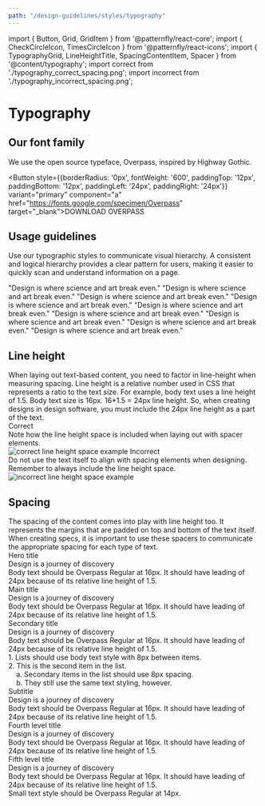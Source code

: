 ```yaml
---
path: "/design-guidelines/styles/typography"
---
```

import { Button, Grid, GridItem } from '@patternfly/react-core';
import { CheckCircleIcon, TimesCircleIcon } from '@patternfly/react-icons';
import { TypographyGrid, LineHeightTitle, SpacingContentItem, Spacer } from '@content/typography';
import correct from './typography_correct_spacing.png';
import incorrect from './typography_incorrect_spacing.png';

# Typography

## Our font family
We use the open source typeface, Overpass, inspired by Highway Gothic.

<Button style={{borderRadius: '0px', fontWeight: '600', paddingTop: '12px', paddingBottom: '12px', paddingLeft: '24px', paddingRight: '24px'}} variant="primary" component="a" href="https://fonts.google.com/specimen/Overpass" target="_blank">DOWNLOAD OVERPASS</Button>

## Usage guidelines
Use our typographic styles to communicate visual hierarchy. A consistent and logical hierarchy provides a clear pattern for users, making it easier to quickly scan and understand information on a page.

<TypographyGrid title="Hero title*" note="*Not to be used in content block (Landing pages, login, etc.)" fontWeight="400" variableName="--pf-global--FontSize--4xl" fontSize="36" lineHeight="1.3">"Design is where science and art break even."</TypographyGrid>
<TypographyGrid title="Main title" fontWeight="400" fontSize="28" variableName="--pf-global--FontSize--3xl" lineHeight="1.3">"Design is where science and art break even."</TypographyGrid>
<TypographyGrid title="Secondary title" fontWeight="400" fontSize="24" variableName="--pf-global--FontSize--2xl" lineHeight="1.3">"Design is where science and art break even."</TypographyGrid>
<TypographyGrid title="Subtitle" fontWeight="400" fontSize="21" variableName="--pf-global--FontSize--xl" lineHeight="1.5">"Design is where science and art break even."</TypographyGrid>
<TypographyGrid title="Fourth level title" fontWeight="500" fontSize="18" variableName="--pf-global--FontSize--lg" lineHeight="1.5">"Design is where science and art break even."</TypographyGrid>
<TypographyGrid title="Fifth level title" fontWeight="500" fontSize="16" variableName="--pf-global--FontSize--md" lineHeight="1.5">"Design is where science and art break even."</TypographyGrid>
<TypographyGrid title="Body" fontWeight="400" fontSize="16" variableName="--pf-global--FontSize--md" lineHeight="1.5">"Design is where science and art break even."</TypographyGrid>
<TypographyGrid title="Small text" fontWeight="400" fontSize="14" variableName="--pf-global--FontSize--sm" lineHeight="1.3">"Design is where science and art break even."</TypographyGrid>
<TypographyGrid title="Tiny text*" note="*Not to be used in content block (Only used with data visualizations when 14px is not small enough.)" fontWeight="400" fontSize="12" variableName="--pf-global--FontSize--xs" lineHeight="1.3">"Design is where science and art break even."</TypographyGrid>

## Line height
<div style={{marginBottom: '32px'}}>When laying out text-based content, you need to factor in line-height when measuring spacing. Line height is a relative number used in CSS that represents a ratio to the text size. For example, body text uses a line height of 1.5. Body text size is 16px. 16*1.5 = 24px line height. So, when creating designs in design software, you must include the 24px line height as a part of the text.</div>

<Grid>
  <GridItem span={5}>
    <LineHeightTitle>
      <CheckCircleIcon color="#52A549" />
      <span style={{color: '#151515', marginLeft: '8px'}}>Correct</span>
    </LineHeightTitle>
    <div>Note how the line height space is included when laying out with spacer elements.</div>
    <img alt="correct line height space example" style={{maxHeight: '170px', padding: '16px'}} src={correct} />
  </GridItem>
  <GridItem span={2}></GridItem>
  <GridItem span={5}>
    <LineHeightTitle>
      <TimesCircleIcon color="#CC0000" />
      <span style={{color: '#151515', marginLeft: '8px'}}>Incorrect</span>
    </LineHeightTitle>
    <div>Do not use the text itself to align with spacing elements when designing. Remember to always include the line height space.</div>
    <img alt="incorrect line height space example" style={{maxHeight: '125px', padding: '16px'}} src={incorrect} />
  </GridItem>
</Grid>

## Spacing
<div style={{marginBottom: '32px'}}>The spacing of the content comes into play with line height too. It represents the margins that are padded on top and bottom of the text itself. When creating specs, it is important to use these spacers to communicate the appropriate spacing for each type of text.</div>

<div style={{display: 'flex', marginBottom: '32px'}}>
  <Spacer size="8" color="8" description="8px" />
  <Spacer size="16" color="16" description="16px" />
  <Spacer size="24" color="24" description="24px" />
  <Spacer size="24" description="Line Height" showBorder />
</div>

<Grid>
  <GridItem span={12}>
    <div style={{borderColor: '#3E9DD0', borderWidth: '1px', borderStyle: 'solid'}}>
      <div style={{color: '#004368', fontSize: '14px'}}>Hero title</div>  
    </div>
    <Spacer size="8" color="8"/>
    <div style={{borderColor: '#3E9DD0', borderWidth: '1px', borderStyle: 'solid'}}>
      <SpacingContentItem fontWeight="400" fontSize="36" lineHeight="1.3">Design is a journey of discovery</SpacingContentItem>
    </div>
    <Spacer size="16" color="16" />
    <div style={{borderColor: '#3E9DD0', borderWidth: '1px', borderStyle: 'solid'}}>
      <SpacingContentItem fontWeight="400" fontSize="16" lineHeight="1.5">Body text should be Overpass Regular at 16px. It should have leading of 24px because of its relative line height of 1.5.</SpacingContentItem>
    </div>
    <Spacer size="24" color="24" />
    <div style={{borderColor: '#3E9DD0', borderWidth: '1px', borderStyle: 'solid'}}>
      <div style={{color: '#004368', fontSize: '14px'}}>Main title</div>
    </div>
    <Spacer size="8" color="8"/>
    <div style={{borderColor: '#3E9DD0', borderWidth: '1px', borderStyle: 'solid'}}>
      <SpacingContentItem fontWeight="400" fontSize="28" lineHeight="1.3">Design is a journey of discovery</SpacingContentItem>
    </div>
    <Spacer size="16" color="16" />
    <div style={{borderColor: '#3E9DD0', borderWidth: '1px', borderStyle: 'solid'}}>
      <SpacingContentItem fontWeight="400" fontSize="16" lineHeight="1.5">Body text should be Overpass Regular at 16px. It should have leading of 24px because of its relative line height of 1.5.</SpacingContentItem>
    </div>
    <Spacer size="24" color="24" />
    <div style={{borderColor: '#3E9DD0', borderWidth: '1px', borderStyle: 'solid'}}>
      <div style={{color: '#004368', fontSize: '14px'}}>Secondary title</div>
    </div>
    <Spacer size="8" color="8"/>
    <div style={{borderColor: '#3E9DD0', borderWidth: '1px', borderStyle: 'solid'}}>
      <SpacingContentItem fontWeight="400" fontSize="24" lineHeight="1.3">Design is a journey of discovery</SpacingContentItem>
    </div>
    <Spacer size="16" color="16" />
    <div style={{borderColor: '#3E9DD0', borderWidth: '1px', borderStyle: 'solid'}}>
      <SpacingContentItem fontWeight="400" fontSize="16" lineHeight="1.5">Body text should be Overpass Regular at 16px. It should have leading of 24px because of its relative line height of 1.5.</SpacingContentItem>
    </div>
    <Spacer size="16" color="16" />
    <div style={{borderColor: '#3E9DD0', borderWidth: '1px', borderStyle: 'solid'}}>
      <SpacingContentItem fontWeight="400" fontSize="16" lineHeight="1.5">1. Lists should use body text style with 8px between items.</SpacingContentItem>
    </div>
    <Spacer size="8" color="8" />
    <div style={{borderColor: '#3E9DD0', borderWidth: '1px', borderStyle: 'solid'}}>
      <SpacingContentItem fontWeight="400" fontSize="16" lineHeight="1.5">2. This is the second item in the list.</SpacingContentItem>
    </div>
    <Spacer size="8" color="8" />
    <div style={{borderColor: '#3E9DD0', borderWidth: '1px', borderStyle: 'solid'}}>
      <SpacingContentItem fontWeight="400" fontSize="16" lineHeight="1.5">&nbsp;&nbsp;&nbsp;&nbsp;a. Secondary items in the list should use 8px spacing.</SpacingContentItem>
    </div>
    <Spacer size="8" color="8" />
    <div style={{borderColor: '#3E9DD0', borderWidth: '1px', borderStyle: 'solid'}}>
      <SpacingContentItem fontWeight="400" fontSize="16" lineHeight="1.5">&nbsp;&nbsp;&nbsp;&nbsp;b. They still use the same text styling, however.</SpacingContentItem>
    </div>
    <Spacer size="24" color="24" />
    <div style={{borderColor: '#3E9DD0', borderWidth: '1px', borderStyle: 'solid'}}>
      <div style={{color: '#004368', fontSize: '14px'}}>Subtitle</div>
    </div>
    <Spacer size="8" color="8" />
    <div style={{borderColor: '#3E9DD0', borderWidth: '1px', borderStyle: 'solid'}}>
      <SpacingContentItem fontWeight="400" fontSize="21" lineHeight="1.5">Design is a journey of discovery</SpacingContentItem>
    </div>
    <Spacer size="16" color="16" />
    <div style={{borderColor: '#3E9DD0', borderWidth: '1px', borderStyle: 'solid'}}>
      <SpacingContentItem fontWeight="400" fontSize="16" lineHeight="1.5">Body text should be Overpass Regular at 16px. It should have leading of 24px because of its relative line height of 1.5.</SpacingContentItem>
    </div>
    <Spacer size="24" color="24" />
    <div style={{borderColor: '#3E9DD0', borderWidth: '1px', borderStyle: 'solid'}}>
      <div style={{color: '#004368', fontSize: '14px'}}>Fourth level title</div>
    </div>
    <Spacer size="8" color="8" />
    <div style={{borderColor: '#3E9DD0', borderWidth: '1px', borderStyle: 'solid'}}>
      <SpacingContentItem fontWeight="400" fontSize="18" lineHeight="1.5">Design is a journey of discovery</SpacingContentItem>
    </div>
    <Spacer size="16" color="16" />
    <div style={{borderColor: '#3E9DD0', borderWidth: '1px', borderStyle: 'solid'}}>
      <SpacingContentItem fontWeight="400" fontSize="16" lineHeight="1.5">Body text should be Overpass Regular at 16px. It should have leading of 24px because of its relative line height of 1.5.</SpacingContentItem>
    </div>
    <Spacer size="24" color="24" />
    <div style={{borderColor: '#3E9DD0', borderWidth: '1px', borderStyle: 'solid'}}>
      <div style={{color: '#004368', fontSize: '14px'}}>Fifth level title</div>
    </div>
    <Spacer size="8" color="8" />
    <div style={{borderColor: '#3E9DD0', borderWidth: '1px', borderStyle: 'solid'}}>
      <SpacingContentItem fontWeight="400" fontSize="16" lineHeight="1.5">Design is a journey of discovery</SpacingContentItem>
    </div>
    <Spacer size="16" color="16" />
    <div style={{borderColor: '#3E9DD0', borderWidth: '1px', borderStyle: 'solid'}}>
      <SpacingContentItem fontWeight="400" fontSize="16" lineHeight="1.5">Body text should be Overpass Regular at 16px. It should have leading of 24px because of its relative line height of 1.5.</SpacingContentItem>
    </div>
    <Spacer size="24" color="24" />
    <div style={{borderColor: '#3E9DD0', borderWidth: '1px', borderStyle: 'solid'}}>
      <SpacingContentItem fontWeight="400" fontSize="14" lineHeight="1.3">Small text style should be Overpass Regular at 14px.</SpacingContentItem>
    </div>
  </GridItem>
</Grid>

